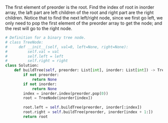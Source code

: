 The first element of preorder is the root. Find the index of root in inorder array, the laft part are left children of the root and right part are the right children. Notice that to find the next left/right node, since we first go left, we only need to pop the first element of the preorder array to get the node; and the rest will go to the right node.
```Python
# Definition for a binary tree node.
# class TreeNode:
#     def __init__(self, val=0, left=None, right=None):
#         self.val = val
#         self.left = left
#         self.right = right
class Solution:
    def buildTree(self, preorder: List[int], inorder: List[int]) -> TreeNode:
        if not preorder:
            return None
        if not inorder:
            return None
        index = inorder.index(preorder.pop(0))
        root = TreeNode(inorder[index])
        
        root.left = self.buildTree(preorder, inorder[:index])
        root.right = self.buildTree(preorder, inorder[index + 1:])
        return root 

```
